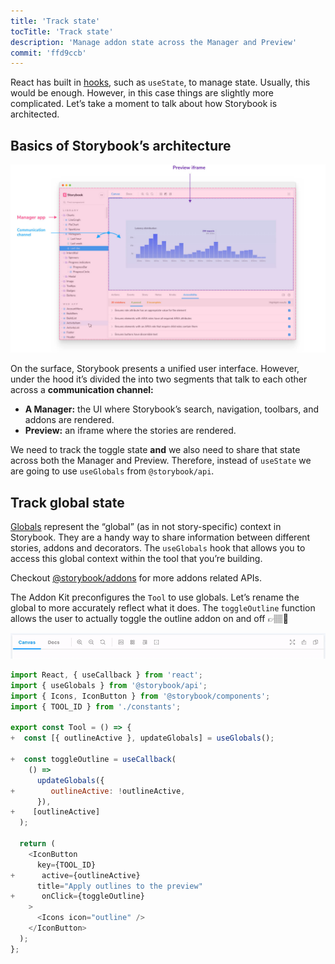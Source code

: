 ```yaml
---
title: 'Track state'
tocTitle: 'Track state'
description: 'Manage addon state across the Manager and Preview'
commit: 'ffd9ccb'
---
```


React has built in [hooks](https://reactjs.org/docs/hooks-state.html#gatsby-focus-wrapper), such as `useState`, to manage state. Usually, this would be enough. However, in this case things are slightly more complicated. Let’s take a moment to talk about how Storybook is architected.

## Basics of Storybook’s architecture

![](../../images/manager-preview.jpg)

On the surface, Storybook presents a unified user interface. However, under the hood it’s divided the into two segments that talk to each other across a **communication channel:**

- **A Manager:** the UI where Storybook’s search, navigation, toolbars, and addons are rendered.
- **Preview:** an iframe where the stories are rendered.

We need to track the toggle state **and** we also need to share that state across both the Manager and Preview. Therefore, instead of `useState` we are going to use `useGlobals` from `@storybook/api`.

## Track global state

[Globals](https://storybook.js.org/docs/react/essentials/toolbars-and-globals/#globals) represent the “global” (as in not story-specific) context in Storybook. They are a handy way to share information between different stories, addons and decorators. The `useGlobals` hook that allows you to access this global context within the tool that you’re building.

<div class="aside">Checkout <a href="https://storybook.js.org/docs/react/addons/addons-api">@storybook/addons</a> for more addons related APIs.</div>

The Addon Kit preconfigures the `Tool` to use globals. Let’s rename the global to more accurately reflect what it does. The `toggleOutline` function allows the user to actually toggle the outline addon on and off 👉🏽🔘

![The tool track toggle state](../../images/track-state.gif)

```diff:title=src/Tool.js
import React, { useCallback } from 'react';
import { useGlobals } from '@storybook/api';
import { Icons, IconButton } from '@storybook/components';
import { TOOL_ID } from './constants';

export const Tool = () => {
+  const [{ outlineActive }, updateGlobals] = useGlobals();

+  const toggleOutline = useCallback(
    () =>
      updateGlobals({
+        outlineActive: !outlineActive,
      }),
+    [outlineActive]
  );

  return (
    <IconButton
      key={TOOL_ID}
+      active={outlineActive}
      title="Apply outlines to the preview"
+      onClick={toggleOutline}
    >
      <Icons icon="outline" />
    </IconButton>
  );
};
```
